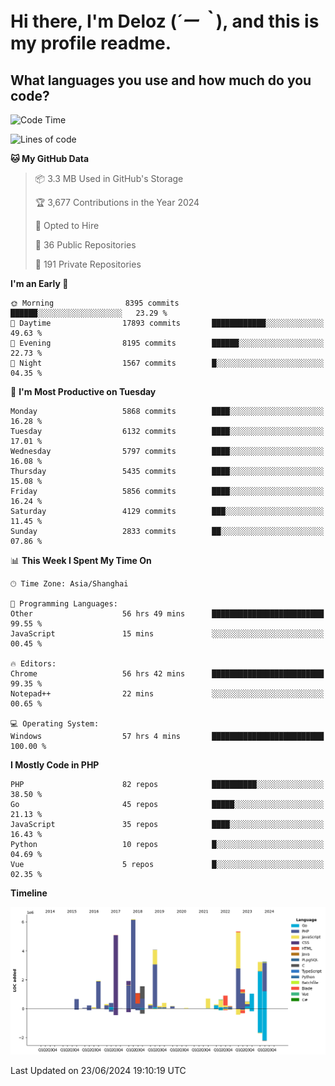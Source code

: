 # **Hi there, I'm Deloz (*´ー｀*), and this is my profile readme.**

## **What languages you use and how much do you code?**

<!--START_SECTION:waka-->
![Code Time](http://img.shields.io/badge/Code%20Time-4%2C267%20hrs%2037%20mins-blue)

![Lines of code](https://img.shields.io/badge/From%20Hello%20World%20I%27ve%20Written-41.7%20million%20lines%20of%20code-blue)

**🐱 My GitHub Data** 

> 📦 3.3 MB Used in GitHub's Storage 
 > 
> 🏆 3,677 Contributions in the Year 2024
 > 
> 💼 Opted to Hire
 > 
> 📜 36 Public Repositories 
 > 
> 🔑 191 Private Repositories 
 > 
**I'm an Early 🐤** 

```text
🌞 Morning                8395 commits        ██████░░░░░░░░░░░░░░░░░░░   23.29 % 
🌆 Daytime                17893 commits       ████████████░░░░░░░░░░░░░   49.63 % 
🌃 Evening                8195 commits        ██████░░░░░░░░░░░░░░░░░░░   22.73 % 
🌙 Night                  1567 commits        █░░░░░░░░░░░░░░░░░░░░░░░░   04.35 % 
```
📅 **I'm Most Productive on Tuesday** 

```text
Monday                   5868 commits        ████░░░░░░░░░░░░░░░░░░░░░   16.28 % 
Tuesday                  6132 commits        ████░░░░░░░░░░░░░░░░░░░░░   17.01 % 
Wednesday                5797 commits        ████░░░░░░░░░░░░░░░░░░░░░   16.08 % 
Thursday                 5435 commits        ████░░░░░░░░░░░░░░░░░░░░░   15.08 % 
Friday                   5856 commits        ████░░░░░░░░░░░░░░░░░░░░░   16.24 % 
Saturday                 4129 commits        ███░░░░░░░░░░░░░░░░░░░░░░   11.45 % 
Sunday                   2833 commits        ██░░░░░░░░░░░░░░░░░░░░░░░   07.86 % 
```


📊 **This Week I Spent My Time On** 

```text
🕑︎ Time Zone: Asia/Shanghai

💬 Programming Languages: 
Other                    56 hrs 49 mins      █████████████████████████   99.55 % 
JavaScript               15 mins             ░░░░░░░░░░░░░░░░░░░░░░░░░   00.45 % 

🔥 Editors: 
Chrome                   56 hrs 42 mins      █████████████████████████   99.35 % 
Notepad++                22 mins             ░░░░░░░░░░░░░░░░░░░░░░░░░   00.65 % 

💻 Operating System: 
Windows                  57 hrs 4 mins       █████████████████████████   100.00 % 
```

**I Mostly Code in PHP** 

```text
PHP                      82 repos            ██████████░░░░░░░░░░░░░░░   38.50 % 
Go                       45 repos            █████░░░░░░░░░░░░░░░░░░░░   21.13 % 
JavaScript               35 repos            ████░░░░░░░░░░░░░░░░░░░░░   16.43 % 
Python                   10 repos            █░░░░░░░░░░░░░░░░░░░░░░░░   04.69 % 
Vue                      5 repos             █░░░░░░░░░░░░░░░░░░░░░░░░   02.35 % 
```



**Timeline**

![Lines of Code chart](https://raw.githubusercontent.com/deloz/deloz/main/assets/bar_graph.png)


 Last Updated on 23/06/2024 19:10:19 UTC
<!--END_SECTION:waka-->

